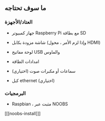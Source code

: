 ## ما سوف تحتاجه

### العتاد/الأجهزة

+ جهاز كمبيوتر Raspberry Pi مع بطاقة SD

+ شاشة مزودة بكابل (وإذا لزم الأمر ، محول HDMI)

+ لوحة مفاتيح USB والماوس

+ امدادات الطاقة

+ سماعات أو مكبرات صوت (اختياري)

+ كبل ethernet (اختياري)

### البرمجيات

+ Raspbian ، مثبت عبر NOOBS

[[[noobs-install]]]